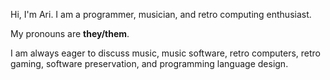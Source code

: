 Hi, I'm Ari. I am a programmer, musician, and retro computing enthusiast.

My pronouns are **they/them**.

I am always eager to discuss music, music software, retro computers, retro gaming, software preservation, and programming language design.
